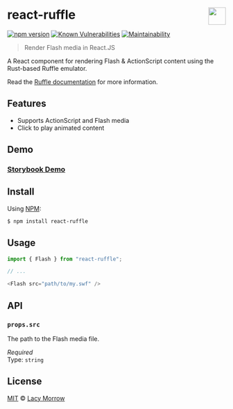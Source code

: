 # react-ruffle [<img src="https://github.com/lacymorrow/crossover/raw/master/src/static/meta/patreon-button.webp" style="height:40px;" height="40" align="right" />](https://www.patreon.com/bePatron?u=55065733)
[![npm version](https://badge.fury.io/js/react-ruffle.svg)](https://badge.fury.io/js/react-ruffle) [![Known Vulnerabilities](https://snyk.io/test/github/lacymorrow/react-ruffle/badge.svg)](https://snyk.io/test/github/lacymorrow/react-ruffle) [![Maintainability](https://api.codeclimate.com/v1/badges/05ee4efc2d29918f2ba1/maintainability)](https://codeclimate.com/github/lacymorrow/react-ruffle/maintainability)


> Render Flash media in React.JS

A React component for rendering Flash & ActionScript content using the Rust-based Ruffle emulator.

Read the [Ruffle documentation](https://ruffle.rs/) for more information.

## Features
 * Supports ActionScript and Flash media
 * Click to play animated content

## Demo

### [**Storybook Demo**](https://www.chromatic.com/component?appId=65328f2ac70fb72ddb74ff4b&csfId=lacymorrow-react-ruffle&buildNumber=2&k=6532904658dcf2e0c272b337-1200px-interactive-true&h=6&b=-1)




## Install

Using [NPM](https://npmjs.com):

```bash
$ npm install react-ruffle
```


## Usage
```js
import { Flash } from "react-ruffle";

// ...

<Flash src="path/to/my.swf" />
```


## API

### `props.src`

The path to the Flash media file.

*Required*  
Type: `string`


## License
[MIT](http://opensource.org/licenses/MIT) © [Lacy Morrow](http://lacymorrow.com)
